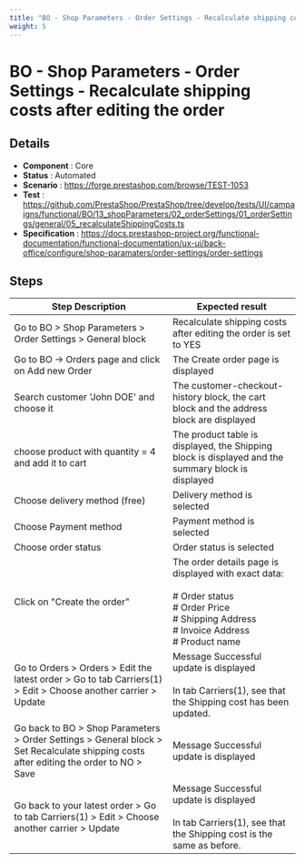 ```yaml
---
title: "BO - Shop Parameters - Order Settings - Recalculate shipping costs after editing the order"
weight: 5
---
```


# BO - Shop Parameters - Order Settings - Recalculate shipping costs after editing the order
## Details
* **Component** : Core
* **Status** : Automated
* **Scenario** : https://forge.prestashop.com/browse/TEST-1053
* **Test** : https://github.com/PrestaShop/PrestaShop/tree/develop/tests/UI/campaigns/functional/BO/13_shopParameters/02_orderSettings/01_orderSettings/general/05_recalculateShippingCosts.ts
* **Specification** : https://docs.prestashop-project.org/functional-documentation/functional-documentation/ux-ui/back-office/configure/shop-paramaters/order-settings/order-settings

## Steps
| Step Description | Expected result |
| ----- | ----- |
| Go to BO > Shop Parameters > Order Settings > General block | Recalculate shipping costs after editing the order is set to YES |
| Go to BO -> Orders page and click on Add new Order | The Create order page is displayed |
| Search customer 'John DOE' and choose it | The customer-checkout-history block, the cart block and the address block are displayed |
| choose product with quantity = 4 and add it to cart | The product table is displayed, the Shipping block is displayed and the summary block is displayed |
| Choose delivery method (free) | Delivery method is selected |
| Choose Payment method | Payment method is selected |
| Choose order status | Order status is selected |
| Click on "Create the order" | The order details page is displayed with exact data:<br><br># Order status<br># Order Price<br># Shipping Address<br># Invoice Address<br># Product name |
| Go to Orders > Orders > Edit the latest order > Go to tab Carriers(1) > Edit > Choose another carrier > Update | Message Successful update is displayed<br><br>In tab Carriers(1), see that the Shipping cost has been updated. |
| Go back to BO > Shop Parameters > Order Settings > General block > Set Recalculate shipping costs after editing the order to NO > Save | Message Successful update is displayed |
| Go back to your latest order > Go to tab Carriers(1) > Edit > Choose another carrier > Update | Message Successful update is displayed<br><br>In tab Carriers(1), see that the Shipping cost is the same as before. |
